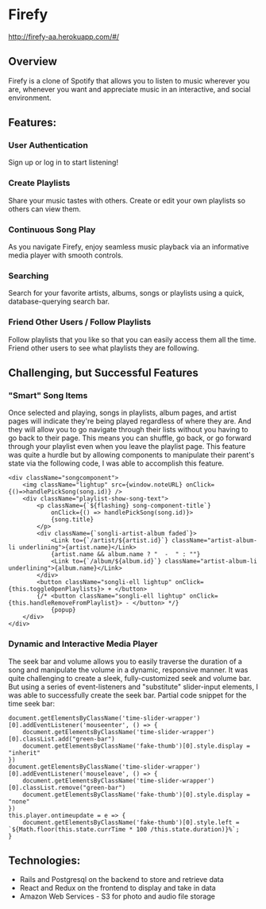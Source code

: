 # Firefy

http://firefy-aa.herokuapp.com/#/

## Overview
Firefy is a clone of Spotify that allows you to listen to music wherever you are, whenever you want and appreciate music in an interactive, and social environment.  

## Features:
### User Authentication
Sign up or log in to start listening!
### Create Playlists
Share your music tastes with others. Create or edit your own playlists so others can view them. 

### Continuous Song Play
As you navigate Firefy, enjoy seamless music playback via an informative media player with smooth controls.

### Searching
Search for your favorite artists, albums, songs or playlists using a quick, database-querying search bar.

### Friend Other Users / Follow Playlists
Follow playlists that you like so that you can easily access them all the time.  Friend other users to see what playlists they are following.

## Challenging, but Successful Features
### "Smart" Song Items
Once selected and playing, songs in playlists, album pages, and artist pages will indicate they're being played regardless of where they are. And they will allow you to go navigate through their lists without you having to go back to their page.  This means you can shuffle, go back, or go forward through your playlist even when you leave the playlist page.  This feature was quite a hurdle but by allowing components to manipulate their parent's state via the following code, I was able to accomplish this feature.
```
<div className="songcomponent">
    <img className="lightup" src={window.noteURL} onClick={()=>handlePickSong(song.id)} />
    <div className="playlist-show-song-text">
        <p className={`${flashing} song-component-title`} 
            onClick={() => handlePickSong(song.id)}>
            {song.title}
        </p>
        <div className={`songli-artist-album faded`}>
            <Link to={`/artist/${artist.id}`} className="artist-album-li underlining">{artist.name}</Link>
            {artist.name && album.name ? "  -  " : ""}
            <Link to={`/album/${album.id}`} className="artist-album-li underlining">{album.name}</Link>
        </div>
        <button className="songli-ell lightup" onClick={this.toggleOpenPlaylists}> + </button>
        {/* <button className="songli-ell lightup" onClick={this.handleRemoveFromPlaylist}> - </button> */}
            {popup}
    </div>
</div>
```
### Dynamic and Interactive Media Player
The seek bar and volume allows you to easily traverse the duration of a song and manipulate the volume in a dynamic, responsive manner. It was quite challenging to create a sleek, fully-customized seek and volume bar. But using a series of event-listeners and "substitute" slider-input elements, I was able to successfully create the seek bar.  Partial code snippet for the time seek bar:
```
document.getElementsByClassName('time-slider-wrapper')[0].addEventListener('mouseenter', () => {
    document.getElementsByClassName('time-slider-wrapper')[0].classList.add("green-bar")
    document.getElementsByClassName('fake-thumb')[0].style.display = "inherit"
})                                        
document.getElementsByClassName('time-slider-wrapper')[0].addEventListener('mouseleave', () => {
    document.getElementsByClassName('time-slider-wrapper')[0].classList.remove("green-bar")
    document.getElementsByClassName('fake-thumb')[0].style.display = "none"
})
this.player.ontimeupdate = e => {
    document.getElementsByClassName('fake-thumb')[0].style.left = `${Math.floor(this.state.currTime * 100 /this.state.duration)}%`;
}  
```    


## Technologies:
* Rails and Postgresql on the backend to store and retrieve data
* React and Redux on the frontend to display and take in data
* Amazon Web Services - S3 for photo and audio file storage

